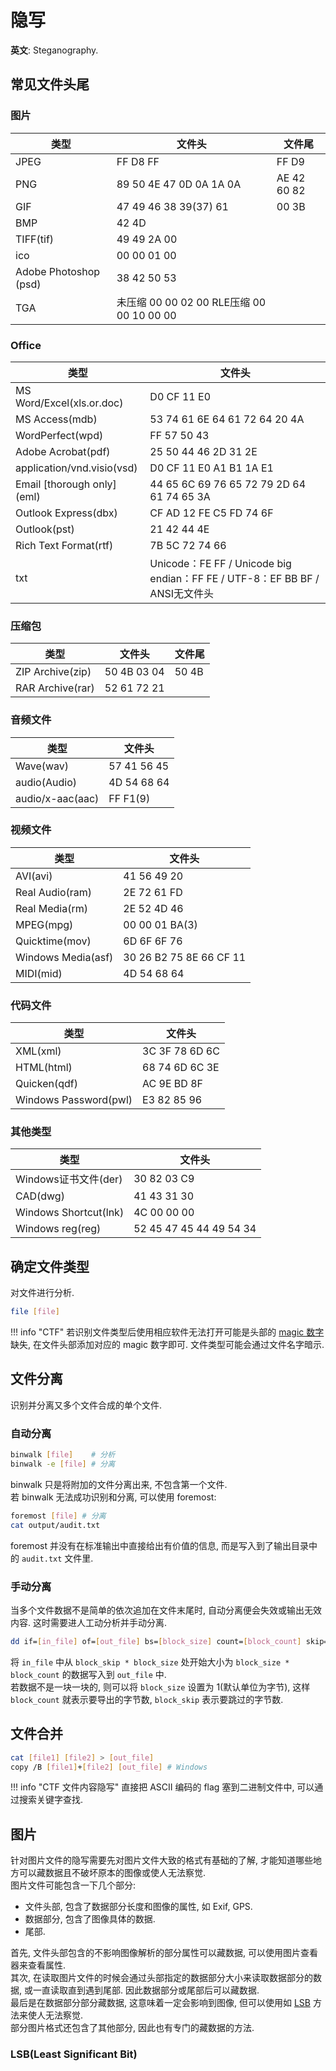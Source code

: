 # 隐写

**英文**: Steganography.  

## 常见文件头尾

### 图片

| 类型                  | 文件头                                    | 文件尾      |
| --------------------- | ----------------------------------------- | ----------- |
| JPEG                  | FF D8 FF                                  | FF D9       |
| PNG                   | 89 50 4E 47 0D 0A 1A 0A                   | AE 42 60 82 |
| GIF                   | 47 49 46 38 39(37) 61                     | 00 3B       |
| BMP                   | 42 4D                                     |             |
| TIFF(tif)             | 49 49 2A 00                               |             |
| ico                   | 00 00 01 00                               |             |
| Adobe Photoshop (psd) | 38 42 50 53                               |             |
| TGA                   | 未压缩 00 00 02 00 RLE压缩 00 00 10 00 00 |             |

### Office

| 类型                        | 文件头                                                                      |
| --------------------------- | --------------------------------------------------------------------------- |
| MS Word/Excel(xls.or.doc)   | D0 CF 11 E0                                                                 |
| MS Access(mdb)              | 53 74 61 6E 64 61 72 64 20 4A                                               |
| WordPerfect(wpd)            | FF 57 50 43                                                                 |
| Adobe Acrobat(pdf)          | 25 50 44 46 2D 31 2E                                                        |
| application/vnd.visio(vsd)  | D0 CF 11 E0 A1 B1 1A E1                                                     |
| Email [thorough only] (eml) | 44 65 6C 69 76 65 72 79 2D 64 61 74 65 3A                                   |
| Outlook Express(dbx)        | CF AD 12 FE C5 FD 74 6F                                                     |
| Outlook(pst)                | 21 42 44 4E                                                                 |
| Rich Text Format(rtf)       | 7B 5C 72 74 66                                                              |
| txt                         | Unicode：FE FF / Unicode big endian：FF FE / UTF-8：EF BB BF / ANSI无文件头 |

### 压缩包

| 类型             | 文件头      | 文件尾 |
| ---------------- | ----------- | ------ |
| ZIP Archive(zip) | 50 4B 03 04 | 50 4B  |
| RAR Archive(rar) | 52 61 72 21 |        |

### 音频文件

| 类型             | 文件头      |
| ---------------- | ----------- |
| Wave(wav)        | 57 41 56 45 |
| audio(Audio)     | 4D 54 68 64 |
| audio/x-aac(aac) | FF F1(9)    |

### 视频文件

| 类型               | 文件头                  |
| ------------------ | ----------------------- |
| AVI(avi)           | 41 56 49 20             |
| Real Audio(ram)    | 2E 72 61 FD             |
| Real Media(rm)     | 2E 52 4D 46             |
| MPEG(mpg)          | 00 00 01 BA(3)          |
| Quicktime(mov)     | 6D 6F 6F 76             |
| Windows Media(asf) | 30 26 B2 75 8E 66 CF 11 |
| MIDI(mid)          | 4D 54 68 64             |

### 代码文件

| 类型                  | 文件头         |
| --------------------- | -------------- |
| XML(xml)              | 3C 3F 78 6D 6C |
| HTML(html)            | 68 74 6D 6C 3E |
| Quicken(qdf)          | AC 9E BD 8F    |
| Windows Password(pwl) | E3 82 85 96    |

### 其他类型

| 类型                  | 文件头                  |
| --------------------- | ----------------------- |
| Windows证书文件(der)  | 30 82 03 C9             |
| CAD(dwg)              | 41 43 31 30             |
| Windows Shortcut(lnk) | 4C 00 00 00             |
| Windows reg(reg)      | 52 45 47 45 44 49 54 34 |

## 确定文件类型

对文件进行分析.  

```sh
file [file]
```

!!! info "CTF"
    若识别文件类型后使用相应软件无法打开可能是头部的 [magic 数字](#常见文件头尾)缺失, 在文件头部添加对应的 magic 数字即可. 文件类型可能会通过文件名字暗示.  

## 文件分离

识别并分离又多个文件合成的单个文件.  

### 自动分离

```sh
binwalk [file]    # 分析
binwalk -e [file] # 分离
```

binwalk 只是将附加的文件分离出来, 不包含第一个文件.  
若 binwalk 无法成功识别和分离, 可以使用 foremost:  

```sh
foremost [file] # 分离
cat output/audit.txt
```

foremost 并没有在标准输出中直接给出有价值的信息, 而是写入到了输出目录中的 `audit.txt` 文件里.  

### 手动分离

当多个文件数据不是简单的依次追加在文件末尾时, 自动分离便会失效或输出无效内容. 这时需要进人工动分析并手动分离.  

```sh
dd if=[in_file] of=[out_file] bs=[block_size] count=[block_count] skip=[block_skip]
```

将 `in_file` 中从 `block_skip * block_size` 处开始大小为 `block_size * block_count` 的数据写入到 `out_file` 中.  
若数据不是一块一块的, 则可以将 `block_size` 设置为 1(默认单位为字节), 这样 `block_count` 就表示要导出的字节数, `block_skip` 表示要跳过的字节数.  

## 文件合并

```sh
cat [file1] [file2] > [out_file]
copy /B [file1]+[file2] [out_file] # Windows
```

!!! info "CTF 文件内容隐写"
    直接把 ASCII 编码的 flag 塞到二进制文件中, 可以通过搜索关键字查找.  

## 图片

针对图片文件的隐写需要先对图片文件大致的格式有基础的了解, 才能知道哪些地方可以藏数据且不破坏原本的图像或使人无法察觉.  
图片文件可能包含一下几个部分:  

- 文件头部, 包含了数据部分长度和图像的属性, 如 Exif, GPS.
- 数据部分, 包含了图像具体的数据.
- 尾部.

首先, 文件头部包含的不影响图像解析的部分属性可以藏数据, 可以使用图片查看器来查看属性.  
其次, 在读取图片文件的时候会通过头部指定的数据部分大小来读取数据部分的数据, 或一直读取直到遇到尾部. 因此数据部分或尾部后可以藏数据.  
最后是在数据部分部分藏数据, 这意味着一定会影响到图像, 但可以使用如 [LSB](#LSB) 方法来使人无法察觉.  
部分图片格式还包含了其他部分, 因此也有专门的藏数据的方法.  

### LSB(Least Significant Bit)


